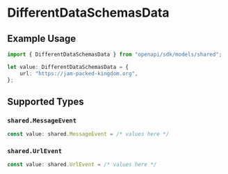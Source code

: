 # DifferentDataSchemasData

## Example Usage

```typescript
import { DifferentDataSchemasData } from "openapi/sdk/models/shared";

let value: DifferentDataSchemasData = {
    url: "https://jam-packed-kingdom.org",
};
```

## Supported Types

### `shared.MessageEvent`

```typescript
const value: shared.MessageEvent = /* values here */
```

### `shared.UrlEvent`

```typescript
const value: shared.UrlEvent = /* values here */
```

